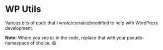 # WP Utils

Various bits of code that I wrote/currated/modified to help with WordPress development.

**Note:** Where you see `NS` in the code, replace that with your pseudo-namespace of choice. :smile:
